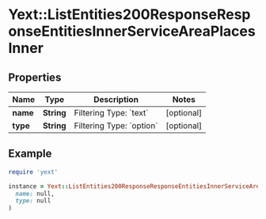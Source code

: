 # Yext::ListEntities200ResponseResponseEntitiesInnerServiceAreaPlacesInner

## Properties

| Name | Type | Description | Notes |
| ---- | ---- | ----------- | ----- |
| **name** | **String** | Filtering Type: &#x60;text&#x60; | [optional] |
| **type** | **String** | Filtering Type: &#x60;option&#x60; | [optional] |

## Example

```ruby
require 'yext'

instance = Yext::ListEntities200ResponseResponseEntitiesInnerServiceAreaPlacesInner.new(
  name: null,
  type: null
)
```


